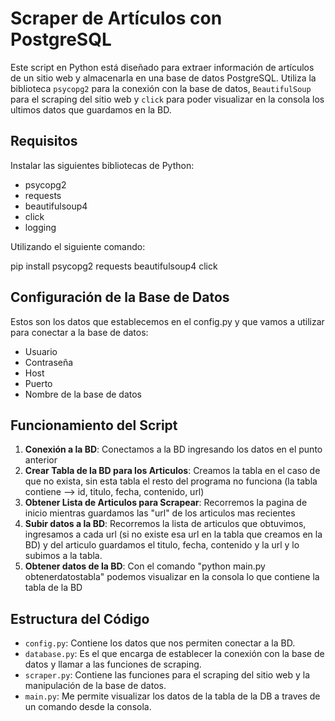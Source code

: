 # Scraper de Artículos con PostgreSQL

Este script en Python está diseñado para extraer información de artículos de un sitio web y almacenarla en una base de datos PostgreSQL. Utiliza la biblioteca `psycopg2` para la conexión con la base de datos, `BeautifulSoup` para el scraping del sitio web y `click` para poder visualizar en la consola los ultimos datos que guardamos en la BD.

## Requisitos

Instalar las siguientes bibliotecas de Python:

- psycopg2
- requests
- beautifulsoup4
- click
- logging

Utilizando el siguiente comando:

pip install psycopg2 requests beautifulsoup4 click

## Configuración de la Base de Datos

Estos son los datos que establecemos en el config.py y  que vamos a utilizar para conectar a la base de datos:

- Usuario
- Contraseña
- Host
- Puerto
- Nombre de la base de datos

## Funcionamiento del Script

1. **Conexión a la BD**: Conectamos a la BD ingresando los datos en el punto anterior
2. **Crear Tabla de la BD para los Articulos**: Creamos la tabla en el caso de que no exista, sin esta tabla el resto del programa no funciona (la tabla contiene --> id, titulo, fecha, contenido, url)
3. **Obtener Lista de Articulos para Scrapear**: Recorremos la pagina de inicio mientras guardamos las "url" de los articulos mas recientes
4. **Subir datos a la BD**: Recorremos la lista de articulos que obtuvimos, ingresamos a cada url (si no existe esa url en la tabla que creamos en la BD) y del articulo guardamos el titulo, fecha, contenido y la url y lo subimos a la tabla.
5. **Obtener datos de la BD**: Con el comando "python main.py obtenerdatostabla" podemos visualizar en la consola lo que contiene la tabla de la BD

## Estructura del Código

- `config.py`: Contiene los datos que nos permiten conectar a la BD.
- `database.py`: Es el que encarga de establecer la conexión con la base de datos y llamar a las funciones de scraping.
- `scraper.py`: Contiene las funciones para el scraping del sitio web y la manipulación de la base de datos.
- `main.py`: Me permite visualizar los datos de la tabla de la DB a traves de un comando desde la consola.

